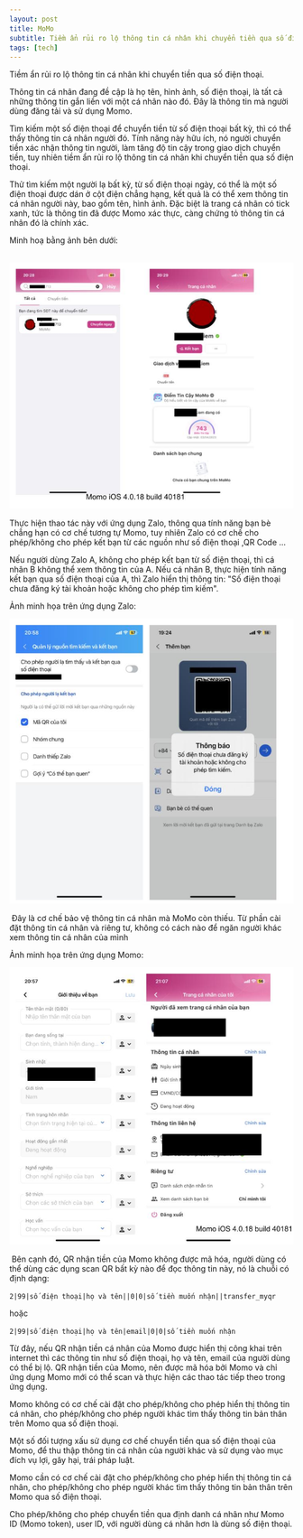 ```yaml
---
layout: post
title: MoMo
subtitle: Tiềm ẩn rủi ro lộ thông tin cá nhân khi chuyển tiền qua số điện thoại.
tags: [tech]
---
```



Tiềm ẩn rủi ro lộ thông tin cá nhân khi chuyển tiền qua số điện thoại.

Thông tin cá nhân đang đề cập là họ tên, hình ảnh, số điện thoại, là tất cả những thông tin gắn liền với một cá nhân nào đó. Đây là thông tin mà người dùng đăng tải và sử dụng Momo.

Tìm kiếm một số điện thoại để chuyển tiền từ số điện thoại bất kỳ, thì có thể thấy thông tin cá nhân người đó.
Tính năng này hữu ích, nó người chuyển tiền xác nhận thông tin người, làm tăng độ tin cậy trong giao dịch chuyển tiền, tuy nhiên tiềm ẩn rủi ro lộ thông tin cá nhân khi chuyển tiền qua số điện thoại.


Thử tìm kiếm một người lạ bất kỳ, từ số điện thoại ngày, có thể là một số điện thoại được dán ở cột điện chẳng hạng,
kết quả là có thể xem thông tin cá nhân người này, bao gồm tên, hình ảnh.
Đặc biệt là trang cá nhân có tick xanh, tức là thông tin đã được Momo xác thực, càng chứng tỏ thông tin cá nhân đó là chính xác.

Minh hoạ bằng ảnh bên dưới:

​
![Momo](/assets/img/2023-04-22/Momo.jpg)


Thực hiện thao tác này với ứng dụng Zalo, thông qua tính năng bạn bè chẳng hạn có cơ chế tương tự Momo, tuy nhiên Zalo có cơ chế
cho phép/không cho phép kết bạn từ các nguồn như số điện thoại ,QR Code ...

Nếu người dùng Zalo A, không cho phép kết bạn từ số điện thoại, thì cá nhân B không thể xem thông tin của A.
Nếu cá nhân B, thực hiện tính năng kết bạn qua số điện thoại của A, thì Zalo hiển thị thông tin: "Số điện thoại chưa đăng ký tài khoản hoặc không cho phép tìm kiếm".

Ảnh minh họa trên ứng dụng Zalo:


![Zalo](/assets/img/2023-04-22/Zalo.jpg)

​
Đây là cơ chế bảo vệ thông tin cá nhân mà MoMo còn thiếu.
Từ phần cài đặt thông tin cá nhân và riêng tư, không có cách nào để ngăn người khác xem thông tin cá nhân của mình

Ảnh minh họa trên ứng dụng Momo:


![MoMo 2](/assets/img/2023-04-22/MoMo_2.jpg)

​
Bên cạnh đó, QR nhận tiền của Momo không được mã hóa, người dùng có thể dùng các dụng scan QR bất kỳ nào để đọc thông tin này, nó là chuỗi có định dạng:

`2|99|số điện thoại|họ và tên||0|0|số tiền muốn nhận||transfer_myqr`

hoặc

`2|99|số điện thoại|họ và tên|email|0|0|số tiền muốn nhận`

Từ đây, nếu QR nhận tiền cá nhân của Momo được hiển thị công khai trên internet thì các thông tin như số điện thoại, họ và tên, email của người dùng có thể bị lộ.
QR nhận tiền của Momo, nên được mã hóa bởi Momo và chỉ ứng dụng Momo mới có thể scan và thực hiện các thao tác tiếp theo trong ứng dụng.


Momo không có cơ chế cài đặt cho phép/không cho phép hiển thị thông tin cá nhân, cho phép/không cho phép người khác tìm thấy thông tin bản thân trên Momo qua số điện thoại. 

Một số đối tượng xấu sử dụng cơ chế chuyển tiền qua số điện thoại của Momo, để thu thập thông tin cá nhân của người khác và sử dụng vào mục đích vụ lợi, gây hại, trái pháp luật.

Momo cần có cơ chế cài đặt cho phép/không cho phép hiển thị thông tin cá nhân, cho phép/không cho phép người khác tìm thấy thông tin bản thân trên Momo qua số điện thoại.

Cho phép/không cho phép chuyển tiền qua định danh cá nhân như Momo ID (Momo token), user ID, với người dùng cá nhân hơn là dùng số điện thoại.


